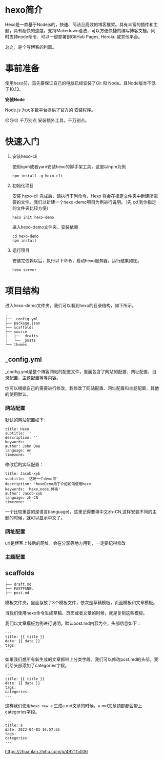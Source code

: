 # hexo简介

Hexo是一款基于Nodejs的，快速、简洁且高效的博客框架。具有丰富的插件和主题，具有超快的速度。支持Makedown语法，可以方便快捷的编写博客文档。同时支持node命令，可以一键部署到GitHub Pages, Heroku 或其他平台。

总之，是个写博客的利器。

# 事前准备

使用hexo前，首先要保证自己的电脑已经安装了Git 和 Node。且Node版本不低于10.13。

**安装Node**

Node.js 为大多数平台提供了官方的 [安装程序](https://nodejs.org/en/download/)。

:cry::cry::cry: 千万别点 安装额外工具，千万别点。

# 快速入门

1. 安装hexo-cli

   使用npm或者yarn安装hexo的脚手架工具，这里以npm为例

   ```shell
   npm install -g hexo-cli
   ```

2. 初始化项目

   安装 hexo-cli 完成后，请执行下列命令，Hexo 将会在指定文件夹中新建所需要的文件。我们以新建一个hexo-demo项目为例进行说明。（先 cd 到你指定的文件夹比较方便）

   ```shell
   hexo init hexo-demo
   ```

   进入hexo-demo文件夹，安装依赖

   ```shell
   cd hexo-demo
   npm install
   ```

3. 运行项目

   安装完依赖以后，执行以下命令，启动hexo服务器，运行结果如图。

   ```sh
   hexo server
   ```

# 项目结构

进入hexo-demo文件夹，我们可以看到hexo的目录结构，如下所示。

```
.
├── _config.yml
├── package.json
├── scaffolds
├── source
|   ├── _drafts
|   └── _posts
└── themes
```

## _config.yml

_config.yml是整个博客网站的配置文件，里面包含了网站的配置、网址配置、目录配置、主题配置等等内容。

你可以根据自己的需要进行修改，我修改了网站配置、网址配置和主题配置，其他的使用默认。

### 网站配置

默认的网站配置如下:

```
title: Hexo
subtitle: ''
description: ''
keywords:
author: John Doe
language: en
timezone: ''
```

修改后的实际配置：

```
title: Jacob-xyb
subtitle: '这是一个demo页'
description: 'hexoDemo用于介绍如何使用hexo'
keywords: 'hexo,node,博客'
author: Jacob-xyb
language: zh-CN
timezone: ''
```

一个比较重要的是语言(language)，这里记得要填中文zh-CN,这样安装不同的主题的时候，就可以显示中文了。

 ### 网址配置

url是博客上线后的网址，会在分享等地方用到，一定要记得修改

### 主题配置

## scaffolds

```
├── draft.md
├── FASTPANEL
├── post.md
```

模板文件夹，里面存放了3个模板文件，依次是草稿模板，页面模板和文章模板。

当我们使用hexo命令生成草稿、页面或者文章的时候，就是复制这些模板。

我们以文章模板为例进行说明。默认post.md内容为空，头部信息如下：

```
---
title: {{ title }}
date: {{ date }}
tags:
---
```

如果我们想所有新生成的文章都带上分类字段。我们可以修改post.md的头部。我们给头部添加了categories字段。

```
---
title: {{ title }}
date: {{ date }}
tags:
categories: 
---
```

这样我们使用`hexo new a` 生成a.md文章的时候，a.md文章顶部都会带上categories字段。

```
---
title: a
date: 2022-04-01 16:57:55
tags:
categories:
---
```

https://zhuanlan.zhihu.com/p/492115006





